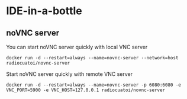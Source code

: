 # IDE-in-a-bottle

## noVNC server
You can start noVNC server quickly with local VNC server
```shell script
docker run -d --restart=always --name=novnc-server --network=host radiocuatoi/novnc-server
```

Start noVNC server quickly with remote VNC server
```shell script
docker run -d --restart=always --name=novnc-server -p 6080:6080 -e VNC_PORT=5900 -e VNC_HOST=127.0.0.1 radiocuatoi/novnc-server
```
